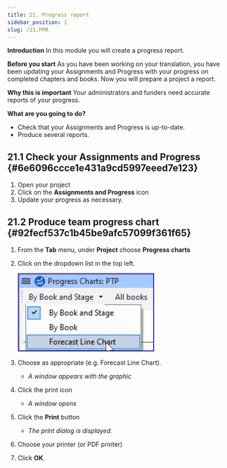 ```yaml
---
title: 21. Progress report
sidebar_position: 1
slug: /21.PPR
---
```




**Introduction**
In this module you will create a progress report.


**Before you start**
As you have been working on your translation, you have been updating your Assignments and Progress with your progress on completed chapters and books. Now you will prepare a project a report.


**Why this is important**
Your administrators and funders need accurate reports of your progress.


**What are you going to do?**

- Check that your Assignments and Progress is up-to-date.
- Produce several reports.

## 21.1 Check your Assignments and Progress {#6e6096ccce1e431a9cd5997eeed7e123}

1. Open your project
2. Click on the **Assignments and Progress** icon
3. Update your progress as necessary.

## 21.2 Produce team progress chart {#92fecf537c1b45be9afc57099f361f65}

1. From the **Tab** menu, under **Project** choose **Progress charts**
2. Click on the dropdown list in the top left.

	![](./277798433.png)

3. Choose as appropriate (e.g. Forecast Line Chart).
	- _A window appears with the graphic_
4. Click the print icon
	- _A window opens_
5. Click the **Print** button
	- _The print dialog is displayed._
6. Choose your printer (or PDF printer)
7. Click **OK**.
